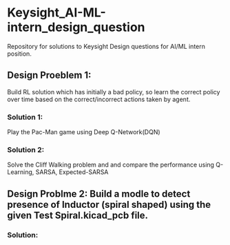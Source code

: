 # Keysight_AI-ML-intern_design_question
Repository for solutions to Keysight Design questions for AI/ML intern position.

## Design Proeblem 1: 
Build RL solution which has initially a bad policy, so learn the correct policy over time based on the correct/incorrect actions taken by agent.

### Solution 1:
Play the Pac-Man game using Deep Q-Network(DQN)

### Solution 2:
Solve the Cliff Walking problem and and compare the performance using Q-Learning, SARSA, Expected-SARSA

## Design Problme 2: Build a modle to detect presence of Inductor (spiral shaped) using the given Test Spiral.kicad_pcb file.
### Solution:
